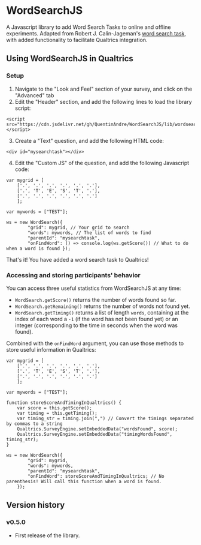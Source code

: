 # WordSearchJS
A Javascript library to add Word Search Tasks to online and offline experiments. Adapted from Robert J. Calin-Jageman's
[word search task](https://calin-jageman.net/lab/word_search/), with added functionality to facilitate Qualtrics integration.

## Using WordSearchJS in Qualtrics

### Setup

1. Navigate to the "Look and Feel" section of your survey, and click on the "Advanced" tab
2. Edit the "Header" section, and add the following lines to load the library script:
```
<script src="https://cdn.jsdelivr.net/gh/QuentinAndre/WordSearchJS/lib/wordsearch.min.js"></script>
```
3. Create a "Text" question, and add the following HTML code:
```
<div id="mysearchtask"></div>
```

4. Edit the "Custom JS" of the question, and add the following Javascript code:
```
var mygrid = [
    ['.', '.', '.', '.', '.', '.'],
    ['.', 'T', 'E', 'S', 'T', '.'],
    ['.', '.', '.', '.', '.', '.']
    ];

var mywords = ["TEST"];

ws = new WordSearch({
        "grid": mygrid, // Your grid to search
        "words": mywords, // The list of words to find
        "parentId": "mysearchtask",
        "onFindWord": () => console.log(ws.getScore()) // What to do when a word is found });
```

That's it! You have added a word search task to Qualtrics!

### Accessing and storing participants' behavior

You can access three useful statistics from WordSearchJS at any time:
* `WordSearch.getScore()` returns the number of words found so far.
* `WordSearch.getRemaining()` returns the number of words not found yet.
* `WordSearch.getTiming()` returns a list of length `words`, containing at the index of each word a `-1` (if the word has not been found yet) or an integer (corresponding to the time in seconds when the word was found).


Combined with the `onFindWord` argument, you can use those methods to store useful information in Qualtrics:

```
var mygrid = [
    ['.', '.', '.', '.', '.', '.'],
    ['.', 'T', 'E', 'S', 'T', '.'],
    ['.', '.', '.', '.', '.', '.']
    ];

var mywords = ["TEST"];

function storeScoreAndTimingInQualtrics() {
    var score = this.getScore();
    var timing = this.getTiming();
    var timing_str = timing.join(",") // Convert the timings separated by commas to a string
    Qualtrics.SurveyEngine.setEmbeddedData("wordsFound", score);
    Qualtrics.SurveyEngine.setEmbeddedData("timingWordsFound", timing_str);
}

ws = new WordSearch({
        "grid": mygrid,
        "words": mywords,
        "parentId": "mysearchtask",
        "onFindWord": storeScoreAndTimingInQualtrics; // No parenthesis! Will call this function when a word is found.
    });
```

## Version history

### v0.5.0
* First release of the library.
